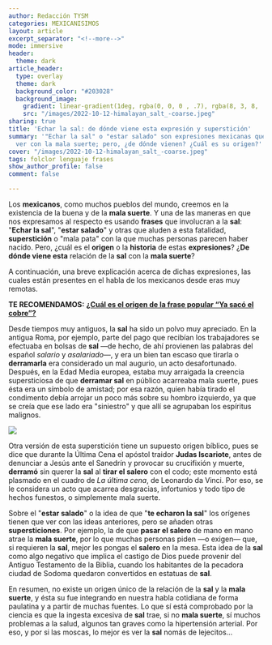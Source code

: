 ```yaml
---
author: Redacción TYSM
categories: MEXICANISIMOS
layout: article
excerpt_separator: "<!--more-->"
mode: immersive
header:
  theme: dark
article_header:
  type: overlay
  theme: dark
  background_color: "#203028"
  background_image:
    gradient: linear-gradient(1deg, rgba(0, 0, 0 , .7), rgba(8, 3, 8, .9))
    src: "/images/2022-10-12-himalayan_salt_-coarse.jpeg"
sharing: true
title: 'Echar la sal: de dónde viene esta expresión y superstición'
summary: '"Echar la sal" o "estar salado" son expresiones mexicanas que tienen que
  ver con la mala suerte; pero, ¿de dónde vienen? ¿Cuál es su origen?'
cover: "/images/2022-10-12-himalayan_salt_-coarse.jpeg"
tags: folclor lenguaje frases
show_author_profile: false
comment: false

---
```

Los **mexicanos**, como muchos pueblos del mundo, creemos en la existencia de la buena y de la **mala suerte**. Y una de las maneras en que nos expresamos al respecto es usando **frases** que involucran a la **sal**: "**Echar la sal**", "**estar salado**" y otras que aluden a esta fatalidad, **superstición** o "mala pata" con la que muchas personas parecen haber nacido. Pero, ¿cuál es el **origen** o la **historia** de estas **expresiones**? ¿**De dónde viene esta** relación de la **sal** con la **mala suerte**?

A continuación, una breve explicación acerca de dichas expresiones, las cuales están presentes en el habla de los mexicanos desde eras muy remotas.

**TE RECOMENDAMOS:** [**¿Cuál es el origen de la frase popular “Ya sacó el cobre”?**](https://blog.tonoysumariachi.com/mexicanisimos/2022/04/22/cual-es-el-origen-de-la-frase-popular-ya-saco-el-cobre.html)

Desde tiempos muy antiguos, la **sal** ha sido un polvo muy apreciado. En la antigua Roma, por ejemplo, parte del pago que recibían los trabajadores se efectuaba en bolsas de **sal** —de hecho, de ahí provienen las palabras del español _salario_ y _asalariado_—, y era un bien tan escaso que tirarla o **derramarla** era considerado un mal augurio, un acto desafortunado. Después, en la Edad Media europea, estaba muy arraigada la creencia supersticiosa de que **derramar sal** en público acarreaba mala suerte, pues ésta era un símbolo de amistad; por esa razón, quien había tirado el condimento debía arrojar un poco más sobre su hombro izquierdo, ya que se creía que ese lado era "siniestro" y que allí se agrupaban los espíritus malignos.

![](https://upload.wikimedia.org/wikipedia/commons/thumb/7/78/Salt_shaker_on_white_background.jpg/644px-Salt_shaker_on_white_background.jpg)

Otra versión de esta superstición tiene un supuesto origen bíblico, pues se dice que durante la Última Cena el apóstol traidor **Judas Iscariote**, antes de denunciar a Jesús ante el Sanedrín y provocar su crucifixión y muerte, **derramó** sin querer la **sal** al **tirar el salero** con el codo; este momento está plasmado en el cuadro de _La última cena_, de Leonardo da Vinci. Por eso, se le considera un acto que acarrea desgracias, infortunios y todo tipo de hechos funestos, o simplemente mala suerte.

Sobre el "**estar salado**" o la idea de que "**te echaron la sal**" los orígenes tienen que ver con las ideas anteriores, pero se añaden otras **supersticiones**. Por ejemplo, la de que **pasar el salero** de mano en mano atrae la **mala suerte**, por lo que muchas personas piden —o exigen— que, si requieren la **sal**, mejor les pongas el **salero** en la mesa. Esta idea de la **sal** como algo negativo que implica el castigo de Dios puede provenir del Antiguo Testamento de la Biblia, cuando los habitantes de la pecadora ciudad de Sodoma quedaron convertidos en estatuas de **sal**.

En resumen, no existe un origen único de la relación de la **sal** y la **mala suerte**, y ésta su fue integrando en nuestra habla cotidiana de forma paulatina y a partir de muchas fuentes. Lo que sí está comprobado por la ciencia es que la ingesta excesiva de **sal** trae, si no **mala suerte**, sí muchos problemas a la salud, algunos tan graves como la hipertensión arterial. Por eso, y por si las moscas, lo mejor es ver la **sal** nomás de lejecitos…